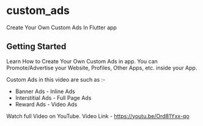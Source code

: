 # custom_ads

Create Your Own Custom Ads In Flutter app

## Getting Started

Learn How to Create Your Own Custom Ads in app. 
You can Promote/Advertise your Website, Profiles, Other Apps, etc. inside your App.

Custom Ads in this video are such as :-
- Banner Ads - Inline Ads
- Interstitial Ads - Full Page Ads
- Reward Ads - Video Ads

Watch full Video on YouTube.
Video Link - https://youtu.be/Ord81Yxx-qo
